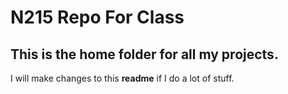 # N215 Repo For Class

## This is the home folder for all my projects.

I will make changes to this **readme** if I do a lot of stuff.
